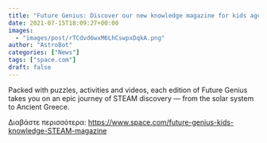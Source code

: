 ```yaml
---
title: "Future Genius: Discover our new knowledge magazine for kids aged 7 to 11, out now!"
date: 2021-07-15T18:09:27+00:00
images:
  - "images/post/rTCdvd6wxM6LhCswpxDqkA.png"
author: "AstroBot"
categories: ["News"]
tags: ["space.com"]
draft: false
---
```


Packed with puzzles, activities and videos, each edition of Future Genius takes you on an epic journey of STEAM discovery — from the solar system to Ancient Greece. 

Διαβάστε περισσότερα: https://www.space.com/future-genius-kids-knowledge-STEAM-magazine
